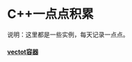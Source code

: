# C++一点点积累
说明：这里都是一些实例，每天记录一点点。
#### [vectot容器](https://github.com/appleaper/test/blob/master/vector)
